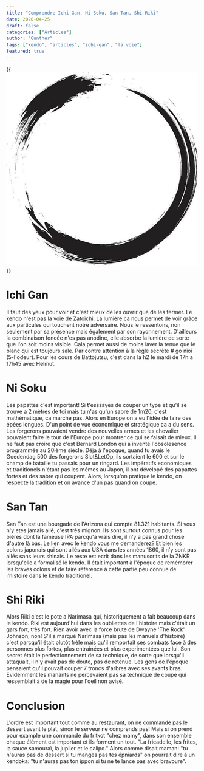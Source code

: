 ```yaml
---
title: "Comprendre Ichi Gan, Ni Soku, San Tan, Shi Riki"
date: 2020-04-25
draft: false
categories: ["Articles"]
author: "Gunther"
tags: ["kendo", "articles", "ichi-gan", "la voie"]
featured: true
---
```



{{<img src="/images/circle.jpg" caption="Un cercle caligraphié, la représentation parfaite des concepts Ichi Gan, Ni Soku, San Tan, Shi Riki">}}

# Ichi Gan 

Il faut des yeux pour voir et c'est mieux de les ouvrir que de les fermer. Le kendo n'est pas la voie de Zatoïchi. La lumière ca nous permet de voir grâce aux particules qui touchent notre adversaire. Nous le ressentons, non seulement par sa présence mais également par son rayonnement. D'ailleurs la combinaison 
foncée n'es pas anodine, elle absorbe la lumière de sorte que l'on soit moins visible. Cala permet aussi de moins laver la tenue que le blanc qui est toujours sale. Par contre attention à la règle secrète # go nioi (5-l'odeur). Pour les cours de Battōjutsu, c'est dans la h2 le mardi de 17h a 17h45 avec Helmut.

# Ni Soku 

Les papattes c'est important! Si t'esssayes de couper un type et qu'il se trouve a 2 mètres de toi mais tu n'as qu'un sabre de 1m20, c'est mathématique, ca marche pas.
Alors en Europe on a eu l'idée de faire des épées longues. D'un point de vue économique et stratégique ca a du sens. Les forgerons pouvaient vendre des nouvelles armes et les chevalier pouvaient faire le tour de l'Europe pour montrer ce qui se faisait de mieux. Il ne faut pas croire que c'est Bernard London qui a inventé l'obsolesence programmée au 20ième siècle. Déja à l'époque, quand tu avais le Goedendag 500 des forgerons Slot&LetOp, ils sortaient le 600 et sur le champ de bataille tu passais pour un ringard. Les impératifs economiques et traditionels n'étant pas les mêmes au Japon, il ont dévelopé des papattes fortes et des sabre qui coupent.
Alors, lorsqu'on pratique le kendo, on respecte la tradition et on avance d'un pas quand on coupe.


# San Tan

San Tan est une bourgade de l'Arizona qui compte 81.321 habitants. Si vous n'y etes jamais allé, c'est très mignon. Ils sont surtout connus pour les bières dont la fameuse IPA parcqu'à vrais dire, il n'y a pas grand chose d'autre là bas. 
Le lien avec le kendo vous me demanderez? Et bien les colons japonais qui sont allés aux USA dans les années 1860, il n'y sont pas allés sans leurs shinais. Le reste est ecrit dans les manuscrits de la ZNKR lorsqu'elle a formalisé le kendo. Il était important à l'époque de remémorer les braves colons et de faire référence à cette partie peu connue de l'histoire dans le kendo traditionel.

# Shi Riki 

Alors Riki c'est le pote a Narimasa qui, historiquement a fait beaucoup dans le kendo. Riki est aujourd'hui dans les oubliettes de l'histoire mais c'était un gars fort, très fort. Rien avoir avec la force brute de Dwayne 'The Rock' Johnson, non! S'il a marqué Narimasa (mais pas les manuels d'histoire)
c'est parcqu'il était plutôt frèle mais qu'il remportait ses combats face à des personnes plus fortes, plus entrainées et plus experimentées que lui. Son secret était le perfectionnement de sa technique, de sorte que lorsqu'il attaquait, il n'y avait pas de doute, pas de retenue. Les gens de l'époque pensaient 
qu'il pouvait couper 7 troncs d'arbres avec ses avants bras. Evidemment les manants ne percevaient pas sa technique de coupe qui ressemblait à de la magie pour l'oeil non avisé.


# Conclusion

L'ordre est important tout comme au restaurant, on ne commande pas le dessert avant le plat, sinon le serveur ne comprends pas! Mais si on prend pour example une commande du fritkot "chez mamy", dans son ensemble chaque élément est important et ils forment un tout. "La fricadelle, les frites, la sauce samouraï, la jupiler et le calipo." Alors comme disait maman: "tu n'auras pas de dessert si tu manges pas tes épniards" on pourrait dire à un kendoka: "tu n'auras pas ton ippon si tu ne te lance pas avec bravoure".
